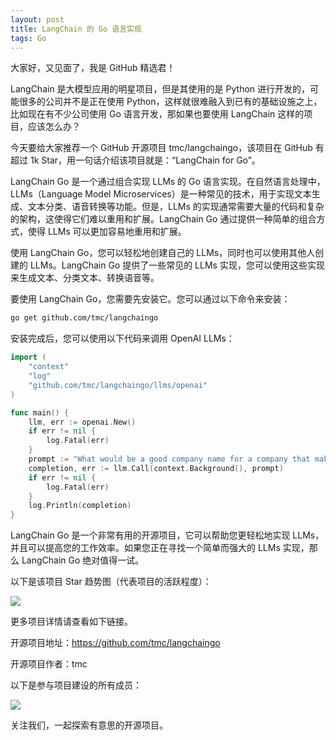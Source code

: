 ```yaml
---
layout: post
title: LangChain 的 Go 语言实现
tags: Go
---
```


大家好，又见面了，我是 GitHub 精选君！

LangChain 是大模型应用的明星项目，但是其使用的是 Python 进行开发的，可能很多的公司并不是正在使用 Python，这样就很难融入到已有的基础设施之上，比如现在有不少公司使用 Go 语言开发，那如果也要使用 LangChain 这样的项目，应该怎么办？

今天要给大家推荐一个 GitHub 开源项目 tmc/langchaingo，该项目在 GitHub 有超过 1k Star，用一句话介绍该项目就是：“LangChain for Go”。

LangChain Go 是一个通过组合实现 LLMs 的 Go 语言实现。在自然语言处理中，LLMs（Language Model Microservices）是一种常见的技术，用于实现文本生成、文本分类、语音转换等功能。但是，LLMs 的实现通常需要大量的代码和复杂的架构，这使得它们难以重用和扩展。LangChain Go 通过提供一种简单的组合方式，使得 LLMs 可以更加容易地重用和扩展。

使用 LangChain Go，您可以轻松地创建自己的 LLMs，同时也可以使用其他人创建的 LLMs。LangChain Go 提供了一些常见的 LLMs 实现，您可以使用这些实现来生成文本、分类文本、转换语音等。

要使用 LangChain Go，您需要先安装它。您可以通过以下命令来安装：

```bash
go get github.com/tmc/langchaingo
```

安装完成后，您可以使用以下代码来调用 OpenAI LLMs：

```go
import (
    "context"
    "log"
    "github.com/tmc/langchaingo/llms/openai"
)

func main() {
    llm, err := openai.New()
    if err != nil {
        log.Fatal(err)
    }
    prompt := "What would be a good company name for a company that makes colorful socks?"
    completion, err := llm.Call(context.Background(), prompt)
    if err != nil {
        log.Fatal(err)
    }
    log.Println(completion)
}
```

LangChain Go 是一个非常有用的开源项目，它可以帮助您更轻松地实现 LLMs，并且可以提高您的工作效率。如果您正在寻找一个简单而强大的 LLMs 实现，那么 LangChain Go 绝对值得一试。


以下是该项目 Star 趋势图（代表项目的活跃程度）：

![](https://api.star-history.com/svg?repos=tmc/langchaingo&type=Timeline)

更多项目详情请查看如下链接。

开源项目地址：https://github.com/tmc/langchaingo 

开源项目作者：tmc

以下是参与项目建设的所有成员：

![](https://contrib.rocks/image?repo=tmc/langchaingo)

关注我们，一起探索有意思的开源项目。

